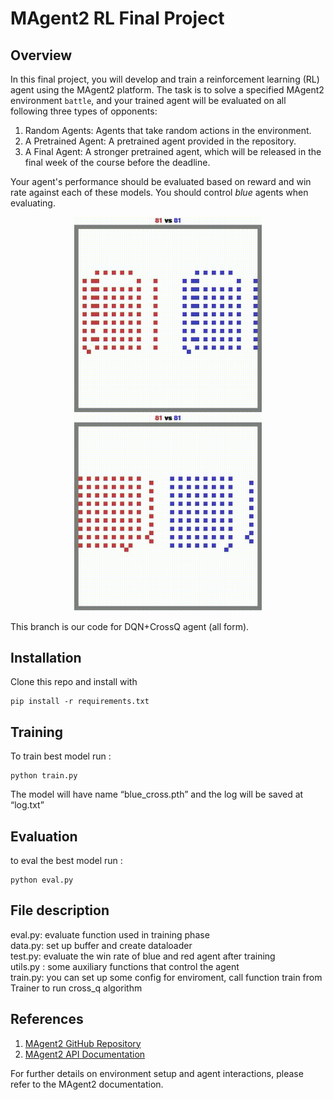 # MAgent2 RL Final Project
## Overview
In this final project, you will develop and train a reinforcement learning (RL) agent using the MAgent2 platform. The task is to solve a specified MAgent2 environment `battle`, and your trained agent will be evaluated on all following three types of opponents:

1. Random Agents: Agents that take random actions in the environment.
2. A Pretrained Agent: A pretrained agent provided in the repository.
3. A Final Agent: A stronger pretrained agent, which will be released in the final week of the course before the deadline.

Your agent's performance should be evaluated based on reward and win rate against each of these models. You should control *blue* agents when evaluating.

<p align="center">
  <img src="video/cross_vs_red.gif" width="300" alt="battle vs pretrained-1 agent" />
  <img src="video/cross_vs_final.gif" width="300" alt="battle vs final-pretrained agent" />
</p>
This branch is our code for DQN+CrossQ agent (all form).

## Installation
Clone this repo and install with
```
pip install -r requirements.txt
```

## Training
To train best model run : 
```
python train.py
```
The model will have name “blue_cross.pth” and the log will be saved at “log.txt”
## Evaluation
to eval the best model run : 
```
python eval.py
```
## File description
eval.py: evaluate function used in training phase <br>
data.py: set up buffer and create dataloader <br>
test.py: evaluate the win rate of blue and red agent after training <br>
utils.py : some auxiliary functions that control the agent <br>
train.py: you can set up some config for enviroment, call function train from Trainer to run cross_q algorithm 


## References

1. [MAgent2 GitHub Repository](https://github.com/Farama-Foundation/MAgent2)
2. [MAgent2 API Documentation](https://magent2.farama.org/introduction/basic_usage/)

For further details on environment setup and agent interactions, please refer to the MAgent2 documentation.